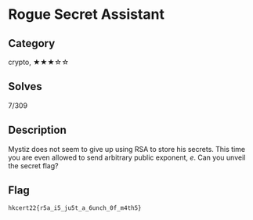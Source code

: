 Rogue Secret Assistant
===

## Category

crypto, ★★★☆☆

## Solves

7/309

## Description

Mystiz does not seem to give up using RSA to store his secrets. This time you are even allowed to send arbitrary public exponent, _e_. Can you unveil the secret flag?

## Flag

`hkcert22{r5a_i5_ju5t_a_6unch_0f_m4th5}`
